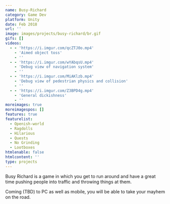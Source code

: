 ```yaml
---
name: Busy-Richard
category: Game Dev
platform: Unity
date: Feb 2018
url: ''
image: images/projects/busy-richard/br.gif
gifs: []
videos:
  - - 'https://i.imgur.com/qcZTJ0o.mp4'
    - 'Aimed object toss'
    - ''
  - - 'https://i.imgur.com/wYAbqsU.mp4'
    - 'Debug view of navigation system'
    - ''
  - - 'https://i.imgur.com/MiAKlzb.mp4'
    - 'Debug view of pedestrian physics and collision'
    - ''
  - - 'https://i.imgur.com/Z3BPD4g.mp4'
    - 'General dickishness'
    - ''
moreimages: true
moreimagespos: []
features: true
featurelist:
  - Openish-world
  - Ragdolls
  - Hilarious
  - Quests
  - No Grinding
  - Lootboxes
htmlenable: false
htmlcontent: ''
type: projects
---
```


  Busy Richard is a game in which you get to run around and have a great time
  pushing people into traffic and throwing things at them.  


  Coming (TBD) to PC as well as mobile, you will be able to take your mayhem on
  the road.  